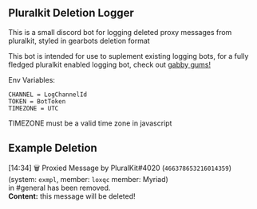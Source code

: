 Pluralkit Deletion Logger
---
This is a small discord bot for logging deleted proxy messages from pluralkit, styled in gearbots deletion format

This bot is intended for use to suplement existing logging bots, for a fully fledged pluralkit enabled logging bot, check out [gabby gums!](https://github.com/amadea-system/GabbyGums/)

Env Variables:

```
CHANNEL = LogChannelId
TOKEN = BotToken
TIMEZONE = UTC
```

TIMEZONE must be a valid time zone in javascript

Example Deletion
---
[14:34] 🗑 Proxied Message by PluralKit#4020 (`466378653216014359`)  
(system: `exmpl`, member: `loxqc` member: Myriad)  
in #general has been removed.  
**Content:** this message will be deleted!
